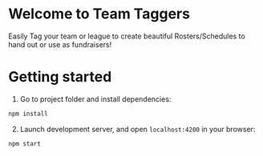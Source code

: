 # Welcome to Team Taggers

Easily Tag your team or league to create beautiful Rosters/Schedules to hand out or use as fundraisers!

# Getting started

1. Go to project folder and install dependencies:
 ```bash
 npm install
 ```

2. Launch development server, and open `localhost:4200` in your browser:
 ```bash
 npm start
 ```
